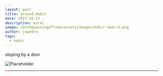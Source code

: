 ```yaml
---
layout: post
title: around kebir
date: 2017-10-13
description: mural
image: /onthepassingoftime/assets/images/kebir-door-h.png
author: jxpedro
tags: 
  - kebir
---
```

<p >stoping by a door</p>

![Placeholder](/onthepassingoftime/assets/images/kebir-door.jpg)

<p></p>

<hr/>
